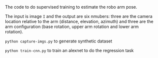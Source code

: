 The code to do supervised training to estimate the robo arm pose.

The input is image `I` and the output are six nmubers: three are the camera location relative to the arm (distance, elevation, azimuth) and three are the arm configuration (base rotation, upper arm rotation and lower arm rotation).

`python capture-imgs.py` to generate synthetic dataset

`python train-cnn.py` to train an alexnet to do the regression task

